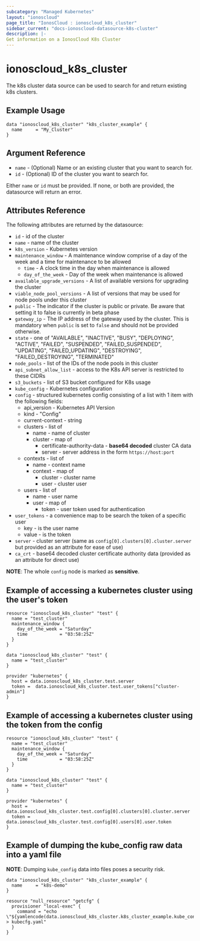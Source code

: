 ```yaml
---
subcategory: "Managed Kubernetes"
layout: "ionoscloud"
page_title: "IonosCloud : ionoscloud_k8s_cluster"
sidebar_current: "docs-ionoscloud-datasource-k8s-cluster"
description: |-
Get information on a IonosCloud K8s Cluster
---
```


# ionoscloud\_k8s\_cluster

The k8s cluster data source can be used to search for and return existing k8s clusters.

## Example Usage

```hcl
data "ionoscloud_k8s_cluster" "k8s_cluster_example" {
  name     = "My_Cluster"
}
```

## Argument Reference

* `name` - (Optional) Name or an existing cluster that you want to search for.
* `id` - (Optional) ID of the cluster you want to search for.

Either `name` or `id` must be provided. If none, or both are provided, the datasource will return an error.

## Attributes Reference

The following attributes are returned by the datasource:

* `id` - id of the cluster
* `name` - name of the cluster
* `k8s_version` - Kubernetes version
* `maintenance_window` - A maintenance window comprise of a day of the week and a time for maintenance to be allowed
  * `time` - A clock time in the day when maintenance is allowed
  * `day_of_the_week` - Day of the week when maintenance is allowed
* `available_upgrade_versions` - A list of available versions for upgrading the cluster
* `viable_node_pool_versions` - A list of versions that may be used for node pools under this cluster
* `public` - The indicator if the cluster is public or private. Be aware that setting it to false is currently in beta phase
* `gateway_ip` - The IP address of the gateway used by the cluster. This is mandatory when `public` is set to `false` and should not be provided otherwise.
* `state` - one of "AVAILABLE",
  "INACTIVE",
  "BUSY",
  "DEPLOYING",
  "ACTIVE",
  "FAILED",
  "SUSPENDED",
  "FAILED_SUSPENDED",
  "UPDATING",
  "FAILED_UPDATING",
  "DESTROYING",
  "FAILED_DESTROYING",
  "TERMINATED"
* `node_pools` - list of the IDs of the node pools in this cluster
* `api_subnet_allow_list` - access to the K8s API server is restricted to these CIDRs
* `s3_buckets` - list of S3 bucket configured for K8s usage
* `kube_config` - Kubernetes configuration
* `config` - structured kubernetes config consisting of a list with 1 item with the following fields:
  * api_version - Kubernetes API Version
  * kind - "Config"
  * current-context - string
  * clusters - list of
    * name - name of cluster
    * cluster - map of
      * certificate-authority-data - **base64 decoded** cluster CA data
      * server -  server address in the form `https://host:port`
  * contexts - list of
    * name - context name
    * context - map of
      * cluster - cluster name
      * user - cluster user
  * users - list of
    * name - user name
    * user - map of
      * token - user token used for authentication
* `user_tokens` - a convenience map to be search the token of a specific user
  - key - is the user name
  - value - is the token
* `server` - cluster server (same as `config[0].clusters[0].cluster.server` but provided as an attribute for ease of use)
* `ca_crt` - base64 decoded cluster certificate authority data (provided as an attribute for direct use)

**NOTE**: The whole `config` node is marked as **sensitive**.

## Example of accessing a kubernetes cluster using the user's token

```
resource "ionoscloud_k8s_cluster" "test" {
  name = "test_cluster"
  maintenance_window {
    day_of_the_week = "Saturday"
    time            = "03:58:25Z"
  }
}

data "ionoscloud_k8s_cluster" "test" {
  name = "test_cluster"
}

provider "kubernetes" {
  host = data.ionoscloud_k8s_cluster.test.server
  token =  data.ionoscloud_k8s_cluster.test.user_tokens["cluster-admin"]
}
```

## Example of accessing a kubernetes cluster using the token from the config

```
resource "ionoscloud_k8s_cluster" "test" {
  name = "test_cluster"
  maintenance_window {
    day_of_the_week = "Saturday"
    time            = "03:58:25Z"
  }
}

data "ionoscloud_k8s_cluster" "test" {
  name = "test_cluster"
}

provider "kubernetes" {
  host = data.ionoscloud_k8s_cluster.test.config[0].clusters[0].cluster.server
  token =  data.ionoscloud_k8s_cluster.test.config[0].users[0].user.token
}
```


## Example of dumping the kube_config raw data into a yaml file

**NOTE**: Dumping `kube_config` data into files poses a security risk.

```
data "ionoscloud_k8s_cluster" "k8s_cluster_example" {
  name     = "k8s-demo"
}

resource "null_resource" "getcfg" {
  provisioner "local-exec" {
    command = "echo \"${yamlencode(data.ionoscloud_k8s_cluster.k8s_cluster_example.kube_config)}\" > kubecfg.yaml"
  }
}
```
